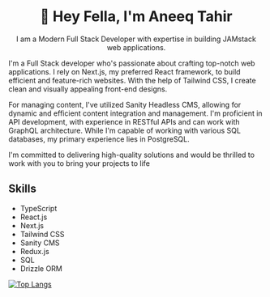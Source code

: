<h1 align="center">👋 Hey Fella, I'm Aneeq Tahir</h1>

<p align="center">I am a Modern Full Stack Developer with expertise in building JAMstack web applications.</p>   

I'm a Full Stack developer who's passionate about crafting top-notch web applications. I rely on Next.js, my preferred React framework, to build efficient and feature-rich websites. With the help of Tailwind CSS, I create clean and visually appealing front-end designs.

For managing content, I've utilized Sanity Headless CMS, allowing for dynamic and efficient content integration and management. I'm proficient in API development, with experience in  RESTful APIs and can work with GraphQL architecture. While I'm capable of working with various SQL databases, my primary experience lies in PostgreSQL.

I'm committed to delivering high-quality solutions and would be thrilled to work with you to bring your projects to life

<h2>Skills</h2>

- TypeScript
- React.js
- Next.js
- Tailwind CSS
- Sanity CMS
- Redux.js
- SQL
- Drizzle ORM


[![Top Langs](https://github-readme-stats.vercel.app/api/top-langs/?username=Aneeq-Tahir&layout=donut&theme=transparent)](https://github.com/Aneeq-Tahir/github-readme-stats)
<!--
**Aneeq-Tahir/Aneeq-Tahir** is a ✨ _special_ ✨ repository because its `README.md` (this file) appears on your GitHub profile.

Here are some ideas to get you started:

- 🔭 I’m currently working on ...
- 🌱 I’m currently learning ...
- 👯 I’m looking to collaborate on ...
- 🤔 I’m looking for help with ...
- 💬 Ask me about ...
- 📫 How to reach me: ...
- 😄 Pronouns: ...
- ⚡ Fun fact: ...
-->
